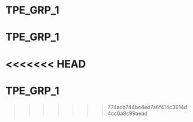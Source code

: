 # TPE_GRP_1
# TPE_GRP_1
<<<<<<< HEAD
=======
# TPE_GRP_1
>>>>>>> 774acb744bc4ed7a6f414c3914d4cc0a8c99aead
